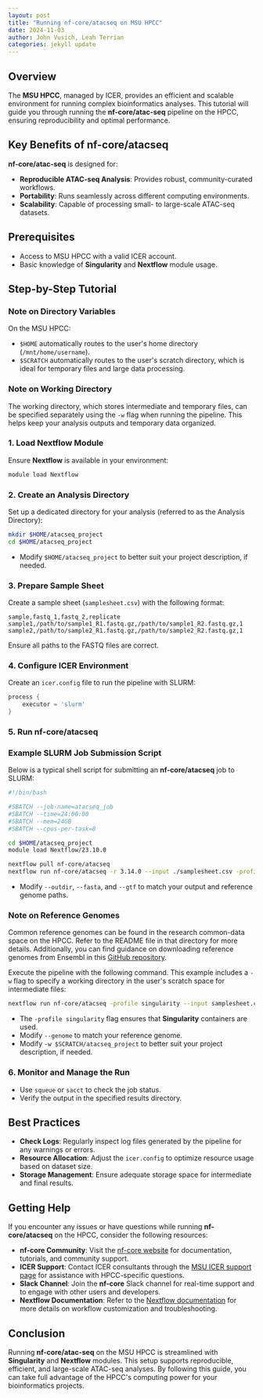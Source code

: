 ```yaml
---
layout: post
title: "Running nf-core/atacseq on MSU HPCC"
date: 2024-11-03
author: John Vusich, Leah Terrian
categories: jekyll update
---
```


## Overview

The **MSU HPCC**, managed by ICER, provides an efficient and scalable environment for running complex bioinformatics analyses. This tutorial will guide you through running the **nf-core/atac-seq** pipeline on the HPCC, ensuring reproducibility and optimal performance.

## Key Benefits of nf-core/atacseq

**nf-core/atac-seq** is designed for:

- **Reproducible ATAC-seq Analysis**: Provides robust, community-curated workflows.
- **Portability**: Runs seamlessly across different computing environments.
- **Scalability**: Capable of processing small- to large-scale ATAC-seq datasets.

## Prerequisites

- Access to MSU HPCC with a valid ICER account.
- Basic knowledge of **Singularity** and **Nextflow** module usage.

## Step-by-Step Tutorial

### Note on Directory Variables

On the MSU HPCC:

- `$HOME` automatically routes to the user's home directory (`/mnt/home/username`).
- `$SCRATCH` automatically routes to the user's scratch directory, which is ideal for temporary files and large data processing.

### Note on Working Directory

The working directory, which stores intermediate and temporary files, can be specified separately using the `-w` flag when running the pipeline. This helps keep your analysis outputs and temporary data organized.

### 1. Load Nextflow Module

Ensure **Nextflow** is available in your environment:

```bash
module load Nextflow
```

### 2. Create an Analysis Directory

Set up a dedicated directory for your analysis (referred to as the Analysis Directory):

```bash
mkdir $HOME/atacseq_project
cd $HOME/atacseq_project
```

- Modify `$HOME/atacseq_project` to better suit your project description, if needed.

### 3. Prepare Sample Sheet

Create a sample sheet (`samplesheet.csv`) with the following format:

```csv
sample,fastq_1,fastq_2,replicate
sample1,/path/to/sample1_R1.fastq.gz,/path/to/sample1_R2.fastq.gz,1
sample2,/path/to/sample2_R1.fastq.gz,/path/to/sample2_R2.fastq.gz,1
```

Ensure all paths to the FASTQ files are correct.

### 4. Configure ICER Environment

Create an `icer.config` file to run the pipeline with SLURM:

```groovy
process {
    executor = 'slurm'
}
```

### 5. Run nf-core/atacseq

### Example SLURM Job Submission Script

Below is a typical shell script for submitting an **nf-core/atacseq** job to SLURM:

```bash
#!/bin/bash

#SBATCH --job-name=atacseq_job
#SBATCH --time=24:00:00
#SBATCH --mem=24GB
#SBATCH --cpus-per-task=8

cd $HOME/atacseq_project
module load Nextflow/23.10.0

nextflow pull nf-core/atacseq
nextflow run nf-core/atacseq -r 3.14.0 --input ./samplesheet.csv -profile singularity --outdir ./atacseq_results --fasta ./Homo_sapiens.GRCh38.dna.primary_assembly.fa.gz --gtf ./Homo_sapiens.GRCh38.108.gtf.gz -work-dir $SCRATCH/atacseq_work -c ./nextflow.config
```

- Modify `--outdir`, `--fasta`, and `--gtf` to match your output and reference genome paths.

### Note on Reference Genomes

Common reference genomes can be found in the research common-data space on the HPCC. Refer to the README file in that directory for more details. Additionally, you can find guidance on downloading reference genomes from Ensembl in this [GitHub repository](https://github.com/johnvusich/reference-genomes).

Execute the pipeline with the following command. This example includes a `-w` flag to specify a working directory in the user's scratch space for intermediate files:

```bash
nextflow run nf-core/atacseq -profile singularity --input samplesheet.csv --genome GRCh38 -c icer.config -w $SCRATCH/atacseq_project
```

- The `-profile singularity` flag ensures that **Singularity** containers are used.
- Modify `--genome` to match your reference genome.
- Modify `-w $SCRATCH/atacseq_project` to better suit your project description, if needed.

### 6. Monitor and Manage the Run

- Use `squeue` or `sacct` to check the job status.
- Verify the output in the specified results directory.

## Best Practices

- **Check Logs**: Regularly inspect log files generated by the pipeline for any warnings or errors.
- **Resource Allocation**: Adjust the `icer.config` to optimize resource usage based on dataset size.
- **Storage Management**: Ensure adequate storage space for intermediate and final results.

## Getting Help

If you encounter any issues or have questions while running **nf-core/atacseq** on the HPCC, consider the following resources:

- **nf-core Community**: Visit the [nf-core website](https://nf-co.re) for documentation, tutorials, and community support.
- **ICER Support**: Contact ICER consultants through the [MSU ICER support page](https://icer.msu.edu/contact) for assistance with HPCC-specific questions.
- **Slack Channel**: Join the **nf-core** Slack channel for real-time support and to engage with other users and developers.
- **Nextflow Documentation**: Refer to the [Nextflow documentation](https://www.nextflow.io/docs/latest/index.html) for more details on workflow customization and troubleshooting.

## Conclusion

Running **nf-core/atac-seq** on the MSU HPCC is streamlined with **Singularity** and **Nextflow** modules. This setup supports reproducible, efficient, and large-scale ATAC-seq analyses. By following this guide, you can take full advantage of the HPCC's computing power for your bioinformatics projects.

